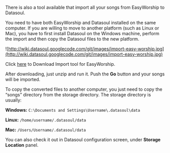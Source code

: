 There is also a tool available that import all your songs from EasyWorship to Datasoul.

You need to have both EasyWorship and Datasoul installed on the same computer. If you are willing to move to another platform (such as Linux or Mac), you have to first install Datasoul on the Windows machine, perform the import and then copy the Datasoul files to the new platform.

![http://wiki.datasoul.googlecode.com/git/images/import-easy-worship.jpg](http://wiki.datasoul.googlecode.com/git/images/import-easy-worship.jpg)

Click [here](http://code.google.com/p/datasoul/downloads/detail?name=DatasoulEasyWorshipImportTool.zip) to Download Import tool for EasyWorship.

After downloading, just unzip and run it. Push the **Go** button and your songs will be imported.

To copy the converted files to another computer, you just need to copy the “songs” directory from the storage directory. The storage directory is usually:

**Windows:** `C:\Documents and Settings\Username\.datasoul\data`

**Linux:** `/home/username/.datasoul/data`

**Mac:** `/Users/Username/.datasoul/data`

You can also check it out in Datasoul configuration screen, under **Storage Location** panel.